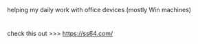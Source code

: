 helping my daily work with office devices (mostly Win machines)
#
check this out >>> https://ss64.com/
